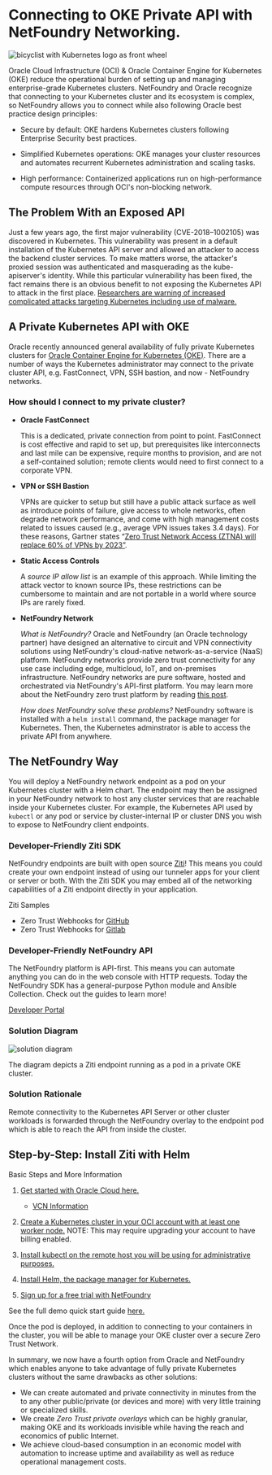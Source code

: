 
# Connecting to OKE Private API with NetFoundry Networking.

![bicyclist with Kubernetes logo as front wheel](basic/nfkubbiker.jpg)

Oracle Cloud Infrastructure (OCI) & Oracle Container Engine for Kubernetes (OKE) reduce the operational burden of setting up and managing enterprise-grade Kubernetes clusters. NetFoundry and Oracle recognize that connecting to your Kubernetes cluster and its ecosystem is complex, so NetFoundry allows you to connect while also following Oracle best practice design principles:

* Secure by default: OKE hardens Kubernetes clusters following Enterprise Security best practices.

* Simplified Kubernetes operations: OKE manages your cluster resources and automates recurrent Kubernetes administration and scaling tasks.

* High performance: Containerized applications run on high-performance compute resources through OCI's non-blocking network.

## The Problem With an Exposed API

Just a few years ago, the first major vulnerability (CVE-2018–1002105) was discovered in Kubernetes. This vulnerability was present in a default installation of the Kubernetes API server and allowed an attacker to access the backend cluster services. To make matters worse, the attacker's proxied session was authenticated and masquerading as the kube-apiserver's identity. While this particular vulnerability has been fixed, the fact remains there is an obvious benefit to not exposing the Kubernetes API to attack in the first place. [Researchers are warning of increased complicated attacks targeting Kubernetes including use of malware. ](https://threatpost.com/new-malware-hijacks-kubernetes-clusters-to-mine-monero/163629/)

## A Private Kubernetes API with OKE

Oracle recently announced general availability of fully private Kubernetes clusters for [Oracle Container Engine for Kubernetes (OKE)](https://blogs.oracle.com/cloud-infrastructure/announcing-private-kubernetes-clusters). There are a number of ways the Kubernetes administrator may connect to the private cluster API, e.g. FastConnect, VPN, SSH bastion, and now - NetFoundry networks.

### How should I connect to my private cluster?

* **Oracle FastConnect** 

    This is a dedicated, private connection from point to point. FastConnect is cost effective and rapid to set up, but prerequisites like interconnects and last mile can be expensive, require months to provision, and are not a self-contained solution; remote clients would need to first connect to a corporate VPN.

* **VPN or SSH Bastion**

    VPNs are quicker to setup but still have a public attack surface as well as introduce points of failure, give access to whole networks, often degrade network performance, and come with high management costs related to issues caused (e.g., average VPN issues takes 3.4 days). For these reasons, Gartner states “[Zero Trust Network Access (ZTNA) will replace 60% of VPNs by 2023”](https://www.gartner.com/teamsiteanalytics/servePDF?g=/imagesrv/media-products/pdf/Qi-An-Xin/Qi-An-Xin-1-1OKONUN2.pdf).

* **Static Access Controls**

    A *source IP allow list* is an example of this approach. While limiting the attack vector to known source IPs, these restrictions can be cumbersome to maintain and are not portable in a world where source IPs are rarely fixed.

* **NetFoundry Network**

    *What is NetFoundry?* Oracle and NetFoundry (an Oracle technology partner) have designed an alternative to circuit and VPN connectivity solutions using NetFoundry's cloud-native network-as-a-service (NaaS) platform. NetFoundry networks provide zero trust connectivity for any use case including edge, multicloud, IoT, and on-premises infrastructure. NetFoundry networks are pure software, hosted and orchestrated via NetFoundry's API-first platform. You may learn more about the NetFoundry zero trust platform by reading [this post](https://blogs.oracle.com/cloud-infrastructure/zero-trust-network-access-with-netfoundry).
    
    *How does NetFoundry solve these problems?* NetFoundry software is installed with a `helm install` command, the package manager for Kubernetes. Then, the Kubernetes adminstrator is able to access the private API from anywhere.

## The NetFoundry Way

You will deploy a NetFoundry network endpoint as a pod on your Kubernetes cluster with a Helm chart. The endpoint may then be assigned in your NetFoundry network to host any cluster services that are reachable inside your Kubernetes cluster. For example, the Kubernetes API used by `kubectl` or any pod or service by cluster-internal IP or cluster DNS you wish to expose to NetFoundry client endpoints.

### Developer-Friendly Ziti SDK

NetFoundry endpoints are built with open source [Ziti](https://ziti.dev/)! This  means you could create your own endpoint instead of using our tunneler apps for your client or server or both. With the Ziti SDK you may embed all of the networking capabilities of a Ziti endpoint directly in your application.

Ziti Samples
<!-- TODO: need more samples here -->
* Zero Trust Webhooks for [GitHub](https://github.com/openziti/ziti-webhook-action)
* Zero Trust Webhooks for [Gitlab](https://github.com/openziti/ziti-gitlab-webhook)

### Developer-Friendly NetFoundry API

The NetFoundry platform is API-first. This means you can automate anything you can do in the web console with HTTP requests. Today the NetFoundry SDK has a general-purpose Python module and Ansible Collection. Check out the guides to learn more!

[Developer Portal](https://developer.netfoundry.io/)

### Solution Diagram

![solution diagram](screenshot/oci-k8s-with-GIT.png)

The diagram depicts a Ziti endpoint running as a pod in a private OKE cluster.

### Solution Rationale

Remote connectivity to the Kubernetes API Server or other cluster workloads is forwarded through the NetFoundry overlay to the endpoint pod which is able to reach the API from inside the cluster.

## Step-by-Step: Install Ziti with Helm

Basic Steps and More Information

1. [Get started with Oracle Cloud here.](https://www.oracle.com/cloud/free/)
    - [VCN Information](https://docs.oracle.com/en-us/iaas/Content/GSG/Tasks/creatingnetwork.htm)
    
2. [Create a Kubernetes cluster in your OCI account with at least one worker node.](https://docs.oracle.com/en-us/iaas/Content/ContEng/Tasks/contengcreatingclusterusingoke.htm)
NOTE: This may require upgrading your account to have billing enabled.
3. [Install kubectl on the remote host you will be using for administrative purposes.](https://kubernetes.io/docs/tasks/tools/)
4. [Install Helm, the package manager for Kubernetes.](https://helm.sh/docs/intro/quickstart/)
5. [Sign up for a free trial with NetFoundry](https://nfconsole.io/signup)

See the full demo quick start guide [here.](https://developer.netfoundry.io/guides/kubernetes/)

Once the pod is deployed, in addition to connecting to your containers in the cluster, you will be able to manage your OKE cluster over a secure Zero Trust Network.

In summary, we now have a fourth option from Oracle and NetFoundry which enables anyone to take advantage of fully private Kubernetes clusters without the same drawbacks as other solutions:

* We can create automated and private connectivity in minutes from the to any other public/private (or devices and more) with very little training or specialized skills.
* We create *Zero Trust private overlays* which can be highly granular, making OKE and its workloads invisible while having the reach and economics of public Internet.
* We achieve cloud-based consumption in an economic model with automation to increase uptime and availability as well as reduce operational management costs.
